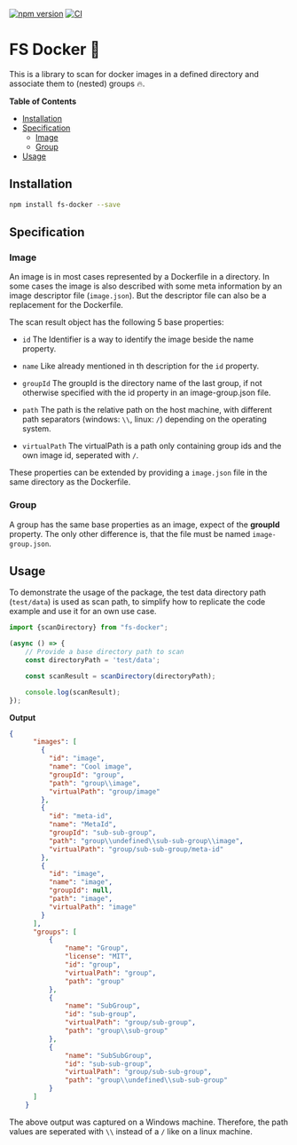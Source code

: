 [![npm version](https://badge.fury.io/js/fs-docker.svg)](https://badge.fury.io/js/fs-docker)
[![CI](https://github.com/Tada5hi/fs-docker/actions/workflows/main.yml/badge.svg)](https://github.com/Tada5hi/fs-docker/actions/workflows/main.yml)

# FS Docker 💾
This is a library to scan for docker images in a defined directory and associate them to (nested) groups 🔥.

**Table of Contents**

- [Installation](#installation)
- [Specification](#specification)
  - [Image](#image)
  - [Group](#group)
- [Usage](#usage)

## Installation

```bash
npm install fs-docker --save
```

## Specification

### Image
An image is in most cases represented by a Dockerfile in a directory. In some cases
the image is also described with some meta information by an image descriptor file (`image.json`). But the descriptor file can also be
a replacement for the Dockerfile.

The scan result object has the following 5 base properties:
- `id`
The Identifier is a way to identify the image beside the name property.


- `name`
Like already mentioned in th description for the `id` property.


- `groupId`
The groupId is the directory name of the last group, if not otherwise specified with the id property in an image-group.json file.


- `path`
The path is the relative path on the host machine, with different path separators (windows: `\\`, linux: `/`)
depending on the operating system.


- `virtualPath`
The virtualPath is a path only containing group ids and the own image id, seperated with `/`.

These properties can be extended by providing a `image.json` file in
the same directory as the Dockerfile.

### Group
A group has the same base properties as an image, expect of the **groupId** property. The only other difference
is, that the file must be named `image-group.json`.

## Usage

To demonstrate the usage of the package, the test data directory path (`test/data`) is used as scan path,
to simplify how to replicate the code example and use it for an own use case.

```typescript
import {scanDirectory} from "fs-docker";

(async () => {
    // Provide a base directory path to scan
    const directoryPath = 'test/data';

    const scanResult = scanDirectory(directoryPath);

    console.log(scanResult);
});
```
**Output**
```json
{
      "images": [
        {
          "id": "image",
          "name": "Cool image",
          "groupId": "group",
          "path": "group\\image",
          "virtualPath": "group/image"
        },
        {
          "id": "meta-id",
          "name": "MetaId",
          "groupId": "sub-sub-group",
          "path": "group\\undefined\\sub-sub-group\\image",
          "virtualPath": "group/sub-sub-group/meta-id"
        },
        {
          "id": "image",
          "name": "image",
          "groupId": null,
          "path": "image",
          "virtualPath": "image"
        }
      ],
      "groups": [
          {
              "name": "Group",
              "license": "MIT",
              "id": "group",
              "virtualPath": "group",
              "path": "group"
          },
          {
              "name": "SubGroup",
              "id": "sub-group",
              "virtualPath": "group/sub-group",
              "path": "group\\sub-group"
          },
          {
              "name": "SubSubGroup",
              "id": "sub-sub-group",
              "virtualPath": "group/sub-sub-group",
              "path": "group\\undefined\\sub-sub-group"
          }
      ]
    }
```
The above output was captured on a Windows machine. Therefore, the path values are seperated with `\\` instead
of a `/` like on a linux machine.
